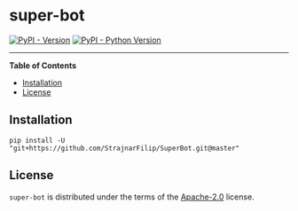 # super-bot

[![PyPI - Version](https://img.shields.io/pypi/v/super-bot.svg)](https://pypi.org/project/super-bot)
[![PyPI - Python Version](https://img.shields.io/pypi/pyversions/super-bot.svg)](https://pypi.org/project/super-bot)

-----

**Table of Contents**

- [Installation](#installation)
- [License](#license)

## Installation

```console
pip install -U "git+https://github.com/StrajnarFilip/SuperBot.git@master"
```

## License

`super-bot` is distributed under the terms of the [Apache-2.0](https://spdx.org/licenses/Apache-2.0.html) license.
